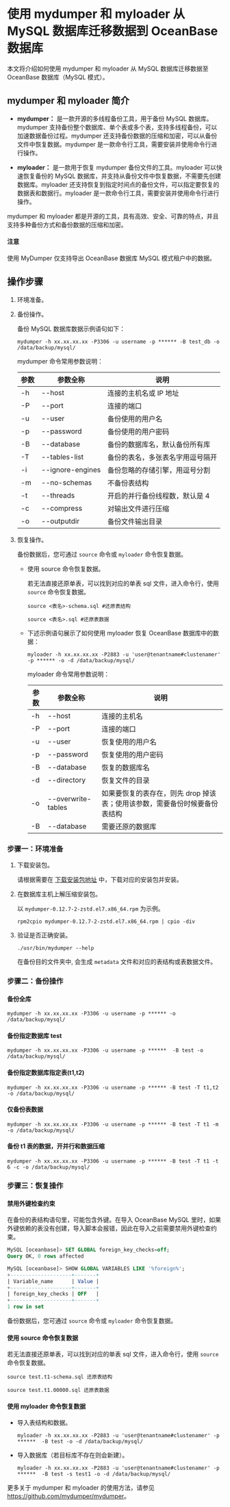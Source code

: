 # 使用 mydumper 和 myloader 从 MySQL 数据库迁移数据到 OceanBase 数据库

本文将介绍如何使用 mydumper 和 myloader 从 MySQL 数据库迁移数据至 OceanBase 数据库（MySQL 模式）。

## mydumper 和 myloader 简介

* **mydumper：** 是一款开源的多线程备份工具，用于备份 MySQL 数据库。mydumper 支持备份整个数据库、单个表或多个表，支持多线程备份，可以加速数据备份过程。mydumper 还支持备份数据的压缩和加密，可以从备份文件中恢复数据。mydumper 是一款命令行工具，需要安装并使用命令行进行操作。

* **myloader：** 是一款用于恢复 mydumper 备份文件的工具。myloader 可以快速恢复备份的 MySQL 数据库，并支持从备份文件中恢复数据，不需要先创建数据库。myloader 还支持恢复到指定时间点的备份文件，可以指定要恢复的数据表和数据行。myloader 是一款命令行工具，需要安装并使用命令行进行操作。

mydumper 和 myloader 都是开源的工具，具有高效、安全、可靠的特点，并且支持多种备份方式和备份数据的压缩和加密。

<main id="notice" type='notice'>
<h4>注意</h4>
<p>使用 MyDumper 仅支持导出 OceanBase 数据库 MySQL 模式租户中的数据。</p>
</main>

## 操作步骤

1. 环境准备。
2. 备份操作。

   备份 MySQL 数据库数据示例语句如下：

   ```shell
   mydumper -h xx.xx.xx.xx -P3306 -u username -p ****** -B test_db -o /data/backup/mysql/
   ```

   mydumper 命令常用参数说明：

   | 参数|参数全称|说明|
   |-----------|-------------------|----------|
   |-h|--host|连接的主机名或 IP 地址|
   |-P|--port|连接的端口|
   |-u|--user|备份使用的用户名|
   |-p|--password|备份使用的用户密码|
   |-B|--database|备份的数据库名，默认备份所有库|
   |-T|--tables-list|备份的表名，多张表名字用逗号隔开|
   |-i|--ignore-engines|备份忽略的存储引擎，用逗号分割|
   |-m|--no-schemas|不备份表结构|
   |-t| --threads|开启的并行备份线程数，默认是 4|
   |-c|--compress|对输出文件进行压缩|
   |-o|--outputdir|备份文件输出目录|

3. 恢复操作。

   备份数据后，您可通过 `source` 命令或 `myloader` 命令恢复数据。

   * 使用 source 命令恢复数据。

      若无法直接还原单表，可以找到对应的单表 sql 文件，进入命令行，使用 `source` 命令恢复数据。

      ```shell
      source <表名>-schema.sql #还原表结构

      source <表名>.sql #还原表数据
      ```

   * 下述示例语句展示了如何使用 myloader 恢复 OceanBase 数据库中的数据：

      ```shell
      myloader -h xx.xx.xx.xx -P2883 -u 'user@tenantname#clustenamer' -p ****** -o -d /data/backup/mysql/
      ```

      myloader 命令常用参数说明：

      | 参数| 参数全称|说明|
      |-----------|-------------------|----------|
      |-h|--host|连接的主机名|
      |-P|--port|连接的端口|
      |-u|--user|恢复使用的用户名|
      |-p|--password|恢复使用的用户密码|
      |-B|--database|恢复的数据库名|
      |-d| --directory|恢复文件的目录|
      |-o| --overwrite-tables|如果要恢复的表存在，则先 drop 掉该表；使用该参数，需要备份时候要备份表结构|
      |-B| --database|需要还原的数据库|

### 步骤一：环境准备

1. 下载安装包。

   请根据需要在 [下载安装包地址](https://github.com/mydumper/mydumper/tags) 中，下载对应的安装包并安装。

2. 在数据库主机上解压缩安装包。

   以 `mydumper-0.12.7-2-zstd.el7.x86_64.rpm` 为示例。

   ```shell
   rpm2cpio mydumper-0.12.7-2-zstd.el7.x86_64.rpm | cpio -div
   ```

3. 验证是否正确安装。

   ```shell
   ./usr/bin/mydumper --help
   ```

   在备份目的文件夹中, 会生成 `metadata` 文件和对应的表结构或表数据文件。

### 步骤二：备份操作

#### 备份全库

```shell
mydumper -h xx.xx.xx.xx -P3306 -u username -p ****** -o /data/backup/mysql/
```

#### 备份指定数据库 test

```shell
mydumper -h xx.xx.xx.xx -P3306 -u username -p ******  -B test -o /data/backup/mysql/
```

#### 备份指定数据库指定表(t1,t2)

```shell
mydumper -h xx.xx.xx.xx -P3306 -u username -p ****** -B test -T t1,t2 -o /data/backup/mysql/
```

#### 仅备份表数据

```shell
mydumper -h xx.xx.xx.xx -P3306 -u username -p ****** -B test -T t1 -m -o /data/backup/mysql/
```

#### 备份 t1 表的数据，开并行和数据压缩

```shell
mydumper -h xx.xx.xx.xx -P3306 -u username -p ****** -B test -T t1 -t 6 -c -o /data/backup/mysql/
```

### 步骤三：恢复操作

#### 禁用外键检查约束

在备份的表结构语句里，可能包含外键。在导入 OceanBase MySQL 里时，如果外键依赖的表没有创建，导入脚本会报错，因此在导入之前需要禁用外键检查约束。

```sql
MySQL [oceanbase]> SET GLOBAL foreign_key_checks=off;
Query OK, 0 rows affected

MySQL [oceanbase]> SHOW GLOBAL VARIABLES LIKE '%foreign%';
+--------------------+-------+
| Variable_name      | Value |
+--------------------+-------+
| foreign_key_checks | OFF   |
+--------------------+-------+
1 row in set
```

备份数据后，您可通过 `source` 命令或 `myloader` 命令恢复数据。

#### 使用 source 命令恢复数据

若无法直接还原单表，可以找到对应的单表 sql 文件，进入命令行，使用 `source` 命令恢复数据。

```shell
source test.t1-schema.sql 还原表结构

source test.t1.00000.sql 还原表数据
```

#### 使用 myloader 命令恢复数据

* 导入表结构和数据。

   ```shell
   myloader -h xx.xx.xx.xx -P2883 -u 'user@tenantname#clustenamer' -p ******  -B test -o -d /data/backup/mysql/
   ```

* 导入数据库（若目标库不存在则会新建）。

   ```shell
   myloader -h xx.xx.xx.xx -P2883 -u 'user@tenantname#clustenamer' -p ******  -B test -s test1 -o -d /data/backup/mysql/
   ```

更多关于 mydumper 和 myloader 的使用方法，请参见 <https://github.com/mydumper/mydumper>。
